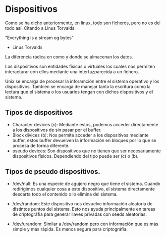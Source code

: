 # Dispositivos

Como se ha dicho anteriormente, en linux, todo son ficheros, pero no es del todo así. Citando a Linus Torvalds:

"Everything is a stream og bytes" 
- Linus Torvalds

La diferencia rádica en como y donde se almacenan los datos.

Los dispositivos son entidades físicas o virtuales los cuales nos permiten interacturar con ellos mediante una interfazparecida a un fichero. 

Unix se encarga de procesar la inforamción entre el sistema operativo y los dispositivos. También se encarga de manejar tanto la escritura como la lectura que el sistema o los usuarios tengan con dichos dispositivos y el sistema.

## Tipos de dispositivos

- Character devices (c): Mediante estos, podemos acceder directamente a los dispositivos de sin pasar por el buffer. 
- Block divices (b): Nos permite acceder a los dispositivos mediante buffer, estos buffer devuelven la información en bloques por lo que se procesa de forma diferente.
- pseudo devices: Son dispositivos que no tienen que ser necesariamente dispositivos físicos. Dependiendo del tipo puede ser (c) o (b).

## Tipos de pseudo dispositivos.

- /dev/null: Es una especie de agujero negro que tiene el sistema. Cuando redirigimos cualquier cosa a este dispositivo, el sistema directamente descarta todo el contenido o lo elimina del sistema.

- /dev/random: Este dispositivo nos devuelve información aleatoria de distintos puntos del sistema. Esto nos ayuda principalmente en tareas de críptográfia para generar llaves privadas con seeds aleatorias.

- /dev/urandom: Similar a /dev/random pero con información que es más simple y más rápida. Es menos segura para criptográfia.

